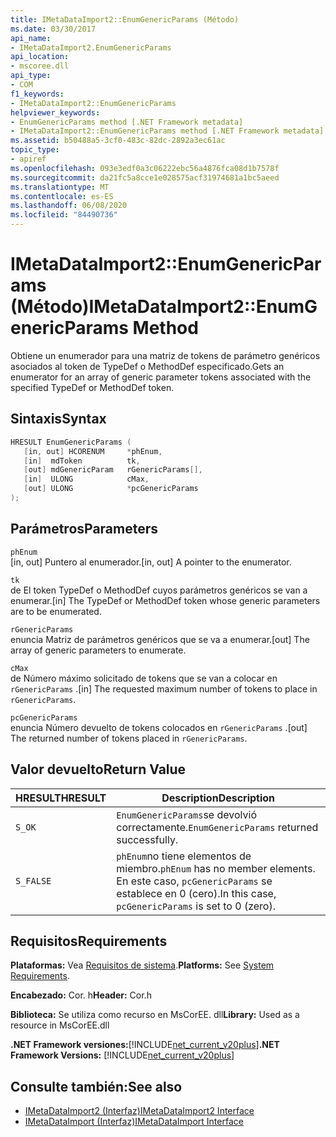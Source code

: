 ```yaml
---
title: IMetaDataImport2::EnumGenericParams (Método)
ms.date: 03/30/2017
api_name:
- IMetaDataImport2.EnumGenericParams
api_location:
- mscoree.dll
api_type:
- COM
f1_keywords:
- IMetaDataImport2::EnumGenericParams
helpviewer_keywords:
- EnumGenericParams method [.NET Framework metadata]
- IMetaDataImport2::EnumGenericParams method [.NET Framework metadata]
ms.assetid: b50488a5-3cf0-483c-82dc-2892a3ec61ac
topic_type:
- apiref
ms.openlocfilehash: 093e3edf0a3c06222ebc56a4876fca08d1b7578f
ms.sourcegitcommit: da21fc5a8cce1e028575acf31974681a1bc5aeed
ms.translationtype: MT
ms.contentlocale: es-ES
ms.lasthandoff: 06/08/2020
ms.locfileid: "84490736"
---
```

# <a name="imetadataimport2enumgenericparams-method"></a><span data-ttu-id="09d4b-102">IMetaDataImport2::EnumGenericParams (Método)</span><span class="sxs-lookup"><span data-stu-id="09d4b-102">IMetaDataImport2::EnumGenericParams Method</span></span>
<span data-ttu-id="09d4b-103">Obtiene un enumerador para una matriz de tokens de parámetro genéricos asociados al token de TypeDef o MethodDef especificado.</span><span class="sxs-lookup"><span data-stu-id="09d4b-103">Gets an enumerator for an array of generic parameter tokens associated with the specified TypeDef or MethodDef token.</span></span>  
  
## <a name="syntax"></a><span data-ttu-id="09d4b-104">Sintaxis</span><span class="sxs-lookup"><span data-stu-id="09d4b-104">Syntax</span></span>  
  
```cpp
HRESULT EnumGenericParams (  
   [in, out] HCORENUM     *phEnum,
   [in]  mdToken          tk,  
   [out] mdGenericParam   rGenericParams[],
   [in]  ULONG            cMax,
   [out] ULONG            *pcGenericParams  
);  
```  
  
## <a name="parameters"></a><span data-ttu-id="09d4b-105">Parámetros</span><span class="sxs-lookup"><span data-stu-id="09d4b-105">Parameters</span></span>  
 `phEnum`  
 <span data-ttu-id="09d4b-106">[in, out] Puntero al enumerador.</span><span class="sxs-lookup"><span data-stu-id="09d4b-106">[in, out] A pointer to the enumerator.</span></span>  
  
 `tk`  
 <span data-ttu-id="09d4b-107">de El token TypeDef o MethodDef cuyos parámetros genéricos se van a enumerar.</span><span class="sxs-lookup"><span data-stu-id="09d4b-107">[in] The TypeDef or MethodDef token whose generic parameters are to be enumerated.</span></span>  
  
 `rGenericParams`  
 <span data-ttu-id="09d4b-108">enuncia Matriz de parámetros genéricos que se va a enumerar.</span><span class="sxs-lookup"><span data-stu-id="09d4b-108">[out] The array of generic parameters to enumerate.</span></span>  
  
 `cMax`  
 <span data-ttu-id="09d4b-109">de Número máximo solicitado de tokens que se van a colocar en `rGenericParams` .</span><span class="sxs-lookup"><span data-stu-id="09d4b-109">[in] The requested maximum number of tokens to place in `rGenericParams`.</span></span>  
  
 `pcGenericParams`  
 <span data-ttu-id="09d4b-110">enuncia Número devuelto de tokens colocados en `rGenericParams` .</span><span class="sxs-lookup"><span data-stu-id="09d4b-110">[out] The returned number of tokens placed in `rGenericParams`.</span></span>  
  
## <a name="return-value"></a><span data-ttu-id="09d4b-111">Valor devuelto</span><span class="sxs-lookup"><span data-stu-id="09d4b-111">Return Value</span></span>  
  
|<span data-ttu-id="09d4b-112">HRESULT</span><span class="sxs-lookup"><span data-stu-id="09d4b-112">HRESULT</span></span>|<span data-ttu-id="09d4b-113">Description</span><span class="sxs-lookup"><span data-stu-id="09d4b-113">Description</span></span>|  
|-------------|-----------------|  
|`S_OK`|<span data-ttu-id="09d4b-114">`EnumGenericParams`se devolvió correctamente.</span><span class="sxs-lookup"><span data-stu-id="09d4b-114">`EnumGenericParams` returned successfully.</span></span>|  
|`S_FALSE`|<span data-ttu-id="09d4b-115">`phEnum`no tiene elementos de miembro.</span><span class="sxs-lookup"><span data-stu-id="09d4b-115">`phEnum` has no member elements.</span></span> <span data-ttu-id="09d4b-116">En este caso, `pcGenericParams` se establece en 0 (cero).</span><span class="sxs-lookup"><span data-stu-id="09d4b-116">In this case, `pcGenericParams` is set to 0 (zero).</span></span>|  
  
## <a name="requirements"></a><span data-ttu-id="09d4b-117">Requisitos</span><span class="sxs-lookup"><span data-stu-id="09d4b-117">Requirements</span></span>  
 <span data-ttu-id="09d4b-118">**Plataformas:** Vea [Requisitos de sistema](../../get-started/system-requirements.md).</span><span class="sxs-lookup"><span data-stu-id="09d4b-118">**Platforms:** See [System Requirements](../../get-started/system-requirements.md).</span></span>  
  
 <span data-ttu-id="09d4b-119">**Encabezado:** Cor. h</span><span class="sxs-lookup"><span data-stu-id="09d4b-119">**Header:** Cor.h</span></span>  
  
 <span data-ttu-id="09d4b-120">**Biblioteca:** Se utiliza como recurso en MsCorEE. dll</span><span class="sxs-lookup"><span data-stu-id="09d4b-120">**Library:** Used as a resource in MsCorEE.dll</span></span>  
  
 <span data-ttu-id="09d4b-121">**.NET Framework versiones:**[!INCLUDE[net_current_v20plus](../../../../includes/net-current-v20plus-md.md)]</span><span class="sxs-lookup"><span data-stu-id="09d4b-121">**.NET Framework Versions:** [!INCLUDE[net_current_v20plus](../../../../includes/net-current-v20plus-md.md)]</span></span>  
  
## <a name="see-also"></a><span data-ttu-id="09d4b-122">Consulte también:</span><span class="sxs-lookup"><span data-stu-id="09d4b-122">See also</span></span>

- [<span data-ttu-id="09d4b-123">IMetaDataImport2 (Interfaz)</span><span class="sxs-lookup"><span data-stu-id="09d4b-123">IMetaDataImport2 Interface</span></span>](imetadataimport2-interface.md)
- [<span data-ttu-id="09d4b-124">IMetaDataImport (Interfaz)</span><span class="sxs-lookup"><span data-stu-id="09d4b-124">IMetaDataImport Interface</span></span>](imetadataimport-interface.md)
